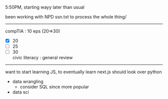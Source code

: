 5:50PM, starting wayy later than usual

been working with NPD ssn.txt to process the whole thing/ 
___
compTIA : 10 eps (20=>30)
-  [x] 20
-  [ ]  25 
-  [ ] 30  
civic literacy : general review

---
want to start learning JS, to eventually learn next.js 
should look over python
- data wrangling
	- consider SQL since more popular 
- data sci



